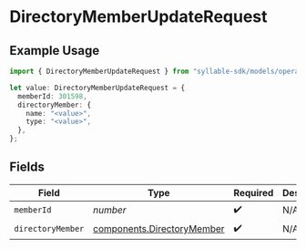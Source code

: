 # DirectoryMemberUpdateRequest

## Example Usage

```typescript
import { DirectoryMemberUpdateRequest } from "syllable-sdk/models/operations";

let value: DirectoryMemberUpdateRequest = {
  memberId: 301598,
  directoryMember: {
    name: "<value>",
    type: "<value>",
  },
};
```

## Fields

| Field                                                                    | Type                                                                     | Required                                                                 | Description                                                              |
| ------------------------------------------------------------------------ | ------------------------------------------------------------------------ | ------------------------------------------------------------------------ | ------------------------------------------------------------------------ |
| `memberId`                                                               | *number*                                                                 | :heavy_check_mark:                                                       | N/A                                                                      |
| `directoryMember`                                                        | [components.DirectoryMember](../../models/components/directorymember.md) | :heavy_check_mark:                                                       | N/A                                                                      |